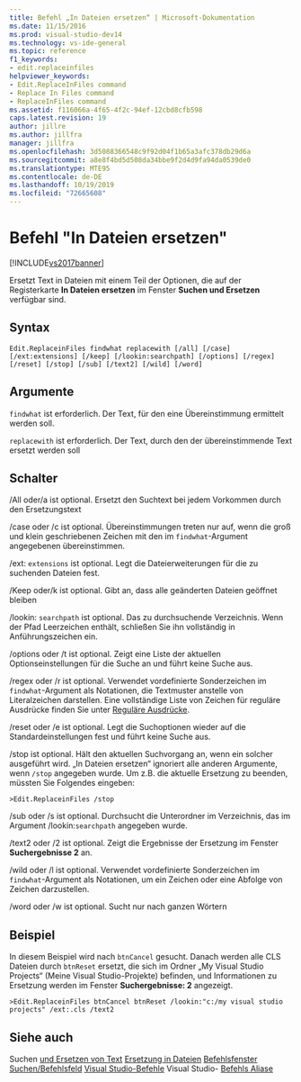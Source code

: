 ```yaml
---
title: Befehl „In Dateien ersetzen“ | Microsoft-Dokumentation
ms.date: 11/15/2016
ms.prod: visual-studio-dev14
ms.technology: vs-ide-general
ms.topic: reference
f1_keywords:
- edit.replaceinfiles
helpviewer_keywords:
- Edit.ReplaceInFiles command
- Replace In Files command
- ReplaceInFiles command
ms.assetid: f116066a-4f65-4f2c-94ef-12cbd8cfb598
caps.latest.revision: 19
author: jillre
ms.author: jillfra
manager: jillfra
ms.openlocfilehash: 3d5088366548c9f92d04f1b65a3afc378db29d6a
ms.sourcegitcommit: a8e8f4bd5d508da34bbe9f2d4d9fa94da0539de0
ms.translationtype: MTE95
ms.contentlocale: de-DE
ms.lasthandoff: 10/19/2019
ms.locfileid: "72665608"
---
```

# <a name="replace-in-files-command"></a>Befehl "In Dateien ersetzen"
[!INCLUDE[vs2017banner](../../includes/vs2017banner.md)]

Ersetzt Text in Dateien mit einem Teil der Optionen, die auf der Registerkarte **In Dateien ersetzen** im Fenster **Suchen und Ersetzen** verfügbar sind.

## <a name="syntax"></a>Syntax

```
Edit.ReplaceinFiles findwhat replacewith [/all] [/case]
[/ext:extensions] [/keep] [/lookin:searchpath] [/options] [/regex]
[/reset] [/stop] [/sub] [/text2] [/wild] [/word]
```

## <a name="arguments"></a>Argumente
 `findwhat` ist erforderlich. Der Text, für den eine Übereinstimmung ermittelt werden soll.

 `replacewith` ist erforderlich. Der Text, durch den der übereinstimmende Text ersetzt werden soll

## <a name="switches"></a>Schalter
 /All oder/a ist optional. Ersetzt den Suchtext bei jedem Vorkommen durch den Ersetzungstext

 /case oder /c ist optional. Übereinstimmungen treten nur auf, wenn die groß und klein geschriebenen Zeichen mit den im `findwhat`-Argument angegebenen übereinstimmen.

 /ext: `extensions` ist optional. Legt die Dateierweiterungen für die zu suchenden Dateien fest.

 /Keep oder/k ist optional. Gibt an, dass alle geänderten Dateien geöffnet bleiben

 /lookin: `searchpath` ist optional. Das zu durchsuchende Verzeichnis. Wenn der Pfad Leerzeichen enthält, schließen Sie ihn vollständig in Anführungszeichen ein.

 /options oder /t ist optional. Zeigt eine Liste der aktuellen Optionseinstellungen für die Suche an und führt keine Suche aus.

 /regex oder /r ist optional. Verwendet vordefinierte Sonderzeichen im `findwhat`-Argument als Notationen, die Textmuster anstelle von Literalzeichen darstellen. Eine vollständige Liste von Zeichen für reguläre Ausdrücke finden Sie unter [Reguläre Ausdrücke](../../ide/using-regular-expressions-in-visual-studio.md).

 /reset oder /e ist optional. Legt die Suchoptionen wieder auf die Standardeinstellungen fest und führt keine Suche aus.

 /stop ist optional. Hält den aktuellen Suchvorgang an, wenn ein solcher ausgeführt wird. „In Dateien ersetzen“ ignoriert alle anderen Argumente, wenn `/stop` angegeben wurde. Um z.B. die aktuelle Ersetzung zu beenden, müssten Sie Folgendes eingeben:

```
>Edit.ReplaceinFiles /stop
```

 /sub oder /s ist optional. Durchsucht die Unterordner im Verzeichnis, das im Argument /lookin:`searchpath` angegeben wurde.

 /text2 oder /2 ist optional. Zeigt die Ergebnisse der Ersetzung im Fenster **Suchergebnisse 2** an.

 /wild oder /l ist optional. Verwendet vordefinierte Sonderzeichen im `findwhat`-Argument als Notationen, um ein Zeichen oder eine Abfolge von Zeichen darzustellen.

 /word oder /w ist optional. Sucht nur nach ganzen Wörtern

## <a name="example"></a>Beispiel
 In diesem Beispiel wird nach `btnCancel` gesucht. Danach werden alle CLS Dateien durch `btnReset` ersetzt, die sich im Ordner „My Visual Studio Projects“ (Meine Visual Studio-Projekte) befinden, und Informationen zu Ersetzung werden im Fenster **Suchergebnisse: 2** angezeigt.

```
>Edit.ReplaceinFiles btnCancel btnReset /lookin:"c:/my visual studio projects" /ext:.cls /text2
```

## <a name="see-also"></a>Siehe auch
 Suchen [und Ersetzen von Text](../../ide/finding-and-replacing-text.md) [Ersetzung in Dateien](../../ide/replace-in-files.md) [Befehlsfenster](../../ide/reference/command-window.md) [Suchen/Befehlsfeld](../../ide/find-command-box.md) [Visual Studio-Befehle](../../ide/reference/visual-studio-commands.md) Visual Studio- [Befehls Aliase](../../ide/reference/visual-studio-command-aliases.md)
